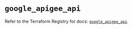 # `google_apigee_api`

Refer to the Terraform Registry for docs: [`google_apigee_api`](https://registry.terraform.io/providers/hashicorp/google/6.49.0/docs/resources/apigee_api).
